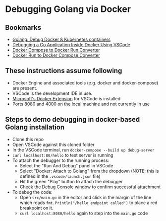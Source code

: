 # Debugging Golang via Docker

## Bookmarks
- [Golang: Debug Docker & Kubernetes containers](https://www.youtube.com/watch?v=zs3XQMTHQBE)
- [Debugging a Go Application Inside Docker Using VSCode](https://dev.to/bruc3mackenzi3/debugging-go-inside-docker-using-vscode-4f67)
- [Docker Compose to Docker Run Converter](https://ray.run/tools/docker-compose-to-docker-run)
- [Docker Run to Docker Compose Converter](https://ray.run/tools/docker-run-to-docker-compose)

## These instructions assume following
- Docker Engine and associated tools (e.g. docker and docker-compose) are present.
- VSCode is the development IDE in use.
- [Microsoft's Docker Extension](https://github.com/microsoft/vscode-docker) for VSCode is installed
- Ports 8080 and 4000 on the local machine and not currently in use

## Steps to demo debugging in docker-based Golang installation
- Clone this repo
- Open VSCode against this cloned folder
- In the VSCode terminal, run `docker-compose --build up debug-server`
- `curl localhost:80/hello` to test server is running
- To attach the debugger to the running process:
  - Select the "Run And Debug" panel in VSCode
  - Select "Docker: Attach to Golang" from the dropdown (NOTE: this is defined in the `.vscode/launch.json` file)
  - Hit the green "Play" button to attach the debugger
  - Check the Debug Console window to confirm successful attachment
- To debug the code:
  - Open `src/main.go` in the editor and click in the margin of the line which reads `fmt.Println("/hello endpoint called")` to place a red breakpoint on it.
  - `curl localhost:8080/hello` again to step into the `main.go` code
